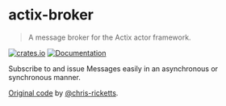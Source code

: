 # actix-broker

> A message broker for the Actix actor framework.

[![crates.io](https://img.shields.io/crates/v/actix-broker?label=latest)](https://crates.io/crates/actix-broker)
[![Documentation](https://docs.rs/actix-broker/badge.svg?version=0.3.1)](https://docs.rs/actix-broker/0.3.1)

Subscribe to and issue Messages easily in an asynchronous or synchronous manner.

[Original code](https://github.com/chris-ricketts/actix-broker) by [@chris-ricketts](https://github.com/chris-ricketts).
